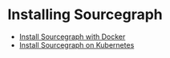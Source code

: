 # Installing Sourcegraph

- [Install Sourcegraph with Docker](docker.md)
- [Install Sourcegraph on Kubernetes](kubernetes_cluster.md)
